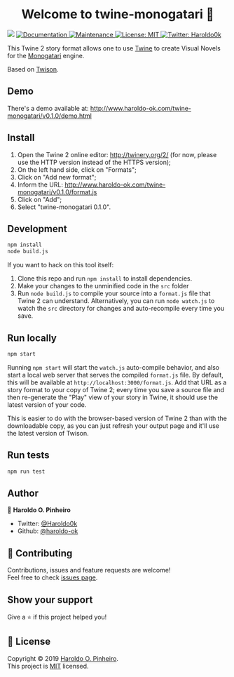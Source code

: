 <h1 align="center">Welcome to twine-monogatari 👋</h1>
<p>
  <img src="https://img.shields.io/badge/version-0.1.0-blue.svg?cacheSeconds=2592000" />
  <a href="https://github.com/haroldo-ok/twine-monogatari#readme">
    <img alt="Documentation" src="https://img.shields.io/badge/documentation-yes-brightgreen.svg" target="_blank" />
  </a>
  <a href="https://github.com/haroldo-ok/twine-monogatari/graphs/commit-activity">
    <img alt="Maintenance" src="https://img.shields.io/badge/Maintained%3F-yes-green.svg" target="_blank" />
  </a>
  <a href="https://github.com/haroldo-ok/twine-monogatari/blob/master/LICENSE">
    <img alt="License: MIT" src="https://img.shields.io/badge/License-MIT-yellow.svg" target="_blank" />
  </a>
  <a href="https://twitter.com/Haroldo0k">
    <img alt="Twitter: Haroldo0k" src="https://img.shields.io/twitter/follow/Haroldo0k.svg?style=social" target="_blank" />
  </a>
</p>

This Twine 2 story format allows one to use [Twine](https://twinery.org/) to create Visual Novels for the [Monogatari](http://monogatari.io) engine.

Based on [Twison](https://github.com/lazerwalker/twison).

## Demo

There's a demo available at: http://www.haroldo-ok.com/twine-monogatari/v0.1.0/demo.html

## Install

1. Open the Twine 2 online editor: http://twinery.org/2/  (for now, please use the HTTP version instead of the HTTPS version);
2. On the left hand side, click on "Formats";
3. Click on "Add new format";
4. Inform the URL: http://www.haroldo-ok.com/twine-monogatari/v0.1.0/format.js
5. Click on "Add";
6. Select "twine-monogatari 0.1.0".

## Development

```sh
npm install
node build.js
```

If you want to hack on this tool itself:

1. Clone this repo and run `npm install` to install dependencies.
2. Make your changes to the unminified code in the `src` folder
3. Run `node build.js` to compile your source into a `format.js` file that Twine 2 can understand. Alternatively, you can run `node watch.js` to watch the `src` directory for changes and auto-recompile every time you save.


## Run locally

```sh
npm start
```

Running `npm start` will start the `watch.js` auto-compile behavior, and also start a local web server that serves the compiled `format.js` file. By default, this will be available at `http://localhost:3000/format.js`. Add that URL as a story format to your copy of Twine 2; every time you save a source file and then re-generate the "Play" view of your story in Twine, it should use the latest version of your code.

This is easier to do with the browser-based version of Twine 2 than with the downloadable copy, as you can just refresh your output page and it'll use the latest version of Twison.

## Run tests

```sh
npm run test
```

## Author

👤 **Haroldo O. Pinheiro**

* Twitter: [@Haroldo0k](https://twitter.com/Haroldo0k)
* Github: [@haroldo-ok](https://github.com/haroldo-ok)

## 🤝 Contributing

Contributions, issues and feature requests are welcome!<br />Feel free to check [issues page](https://github.com/haroldo-ok/twine-monogatari/issues).

## Show your support

Give a ⭐️ if this project helped you!

## 📝 License

Copyright © 2019 [Haroldo O. Pinheiro](https://github.com/haroldo-ok).<br />
This project is [MIT](https://github.com/haroldo-ok/twine-monogatari/blob/master/LICENSE) licensed.

